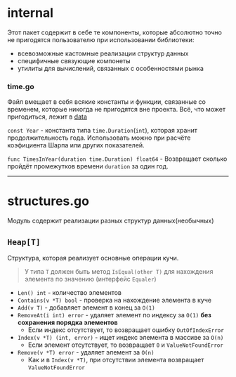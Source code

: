 # internal
Этот пакет содержит в себе те компоненты, которые абсолютно точно не пригодятся пользователю при использовании библиотеки:
- всевозможные кастомные реализации структур данных
- специфичные связующие компонеты
- утилиты для вычислений, связанных с особенностями рынка

### time.go
Файл вмещает в себя всякие константы и функции, связанные со временем, которые никогда не пригодятся вне проекта.
Всё, что может пригодиться, лежит в [data](../common/data.md)

`const Year` - константа типа `time.Duration`(`int`), которая хранит продолжительность года. Использовать можно при расчёте коэфициента Шарпа или других показателей.

`func TimesInYear(duration time.Duration) float64` - Возвращает сколько пройдёт промежутков времени `duration` за один год.

---

# structures.go
Модуль содержит реализации разных структур данных(необычных)

## `Heap[T]`
Структура, которая реализует основные операции кучи.

> У типа `T` должен быть метод `IsEqual(other T)` для нахождения элемента по значению (интерфейс `Equaler`)

- `Len() int` - количество элементов
- `Contains(v *T) bool` - проверка на нахождение элемента в куче
- `Add(v T)` - добавляет элемент в конец за `O(1)`
- `RemoveAt(i int) error` - удаляет элемент по индексу за `O(1)` **без сохранения порядка элементов**
    - Если индекс отсутствует, то возвращает ошибку `OutOfIndexError`
- `Index(v *T) (int, error)` - ищет индекс элемента в массиве за `O(n)`
    - Если элемент отсутствует, то возвращает `0` и `ValueNotFoundError`
- `Remove(v *T) error` - удаляет элемент за `O(n)`
    - Как и в `Index(v *T)`, при отсутствии элемента возвращает `ValueNotFoundError`
